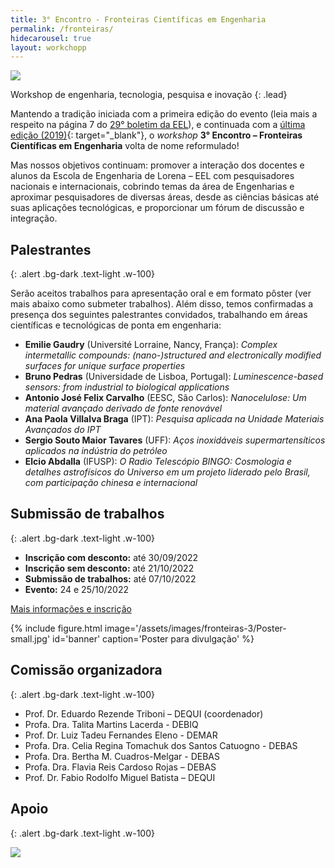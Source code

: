 ```yaml
---
title: 3° Encontro - Fronteiras Científicas em Engenharia
permalink: /fronteiras/
hidecarousel: true
layout: workchopp
---
```


<img src="{{site.baseurl}}/assets/images/fronteiras-3/Banner.jpg" class="img-fluid">

Workshop de engenharia, tecnologia, pesquisa e inovação
{: .lead}

<!-- <h2 class="text-danger">Inscrições prorrogadas até 08 de outubro!</h2> -->

<!-- <a class="btn btn-lg btn-primary mb-2" href="https://forms.gle/Nhd6sqa2YUNYr7AE8" id="no-ext-link" target="\_blank">Inscreva-se!</a> -->

<!-- <a class="btn btn-lg btn-primary my-1" href="{{site.baseurl}}/assets/images/fronteiras-2/poster-programa.pdf" target="\_blank">Programação completa (pdf)</a><br> -->
<!-- <a class="btn btn-lg btn-primary my-1" href="{{site.baseurl}}/assets/images/fronteiras-2/booklet_online.pdf" target="\_blank">Caderno de resumos (pdf)</a><br> -->
<!-- <a class="btn btn-lg btn-primary my-1" href="{{site.baseurl}}/fronteiras2/fotos">Fotos</a> -->

Mantendo a tradição iniciada com a primeira edição do evento (leia mais a respeito na página 7 do <a href="https://site.eel.usp.br/sites/files/eel/publico/boletim/Boletim_EEL_USP_29.pdf" target="\_blank">29° boletim da EEL</a>), e continuada com a [última edição (2019)]({{site.baseurl}}/fronteiras2019){: target="_blank"}, o *workshop* **3° Encontro – Fronteiras Científicas em Engenharia** volta de nome reformulado! 

Mas nossos objetivos continuam: promover a interação dos docentes e alunos da Escola de Engenharia de Lorena – EEL com pesquisadores nacionais
e internacionais, cobrindo temas da área de Engenharias e aproximar pesquisadores de diversas áreas, desde as ciências básicas até suas aplicações tecnológicas, e proporcionar um fórum de discussão e integração.

## Palestrantes
{: .alert .bg-dark .text-light .w-100}

Serão aceitos trabalhos para apresentação oral e em formato pôster (ver mais abaixo como submeter trabalhos). Além disso, temos confirmadas a presença dos seguintes palestrantes convidados, trabalhando em áreas científicas e tecnológicas de ponta em engenharia:

- **Emilie Gaudry** (Université Lorraine, Nancy, França): *Complex intermetallic compounds: (nano-)structured and electronically modified surfaces for unique surface properties*
- **Bruno Pedras** (Universidade de Lisboa, Portugal): *Luminescence-based sensors: from industrial to biological applications*
- **Antonio José Felix Carvalho** (EESC, São Carlos): *Nanocelulose: Um material avançado derivado de fonte renovável*
- **Ana Paola Villalva Braga** (IPT): *Pesquisa aplicada na Unidade Materiais Avançados do IPT*
- **Sergio Souto Maior Tavares** (UFF): *Aços inoxidáveis supermartensíticos aplicados na indústria do petróleo*
- **Elcio Abdalla** (IFUSP): *O Radio Telescópio BINGO: Cosmologia e detalhes astrofísicos do Universo em um projeto liderado pelo Brasil, com participação chinesa e internacional*

## Submissão de trabalhos
{: .alert .bg-dark .text-light .w-100}

- **Inscrição com desconto:** até 30/09/2022
- **Inscrição sem desconto:** até 21/10/2022
- **Submissão de trabalhos:** até 07/10/2022
- **Evento:** 24 e 25/10/2022

<a class="btn btn-lg btn-primary my-1" href="https://www.even3.com.br/3-workshop-fronteiras-cientificas-em-engenharia/" target="_blank">Mais informações e inscrição</a>

{% include figure.html image='/assets/images/fronteiras-3/Poster-small.jpg' id='banner' caption='Poster para divulgação' %}

## Comissão organizadora
{: .alert .bg-dark .text-light .w-100}

- Prof. Dr. Eduardo Rezende Triboni – DEQUI (coordenador)
- Profa. Dra. Talita Martins Lacerda - DEBIQ
- Prof. Dr. Luiz Tadeu Fernandes Eleno - DEMAR
- Profa. Dra. Celia Regina Tomachuk dos Santos Catuogno - DEBAS
- Profa. Dra. Bertha M. Cuadros-Melgar - DEBAS
- Profa. Dra. Flavia Reis Cardoso Rojas – DEBAS
- Prof. Dr. Fabio Rodolfo Miguel Batista – DEQUI

## Apoio
{: .alert .bg-dark .text-light .w-100}


<a href="http://www.fapesp.br" id="no-ext-link" target="_blank"><img src="{{site.baseurl}}/assets/images/logos/logo-fapesp-1200x480.jpg" class="img-fluid w-50"></a>
